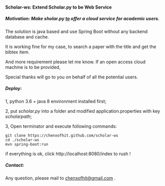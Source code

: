 #### Scholar-ws: Extend Scholar.py to be Web Service

##### Motivation: Make sholar.py [to](https://github.com/ckreibich/scholar.py/) offer a cloud service for academic users.

The solution is java based  and use Spring Boot without any backend database and cache.

It is working fine for my case, to search a paper with the title and get the bibtex item.

And more requirement please let me know. If an open access cloud machine is to be provided,

Special thanks will go to you on behalf of all the potential users.

##### Deploy:

1, python 3.6 + java 8 environment installed first; 

2, put *scholar.py* into a folder and modified application.properties with key *scholarpath*;

3, Open terminator and execute following commands:
```shell
git clone https://chenxofhit.github.com/scholar-ws
cd ./scholar-ws 
mvn spring-boot:run 
```

if everything is ok,  click http://localhost:8080/index to rush !

##### Contact:

Any question, please mail to chenxofhit@gmail.com . 